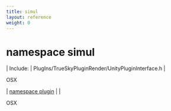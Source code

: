 ```yaml
---
title: simul
layout: reference
weight: 0
---
```

namespace simul
===

| Include: | PlugIns/TrueSkyPluginRender/UnityPluginInterface.h |

OSX
  


| [namespace plugin](simul/plugin) |  |

OSX
  

